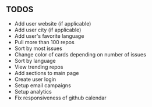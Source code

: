 ## TODOS

* Add user website (if applicable)
* Add user city (if applicable)
* Add user's favorite language
* Pull more than 100 repos
* Sort by most issues
* Change color of cards depending on number of issues
* Sort by language
* View trending repos
* Add sections to main page
* Create user login
* Setup email campaigns
* Setup analytics
* Fix responsiveness of github calendar